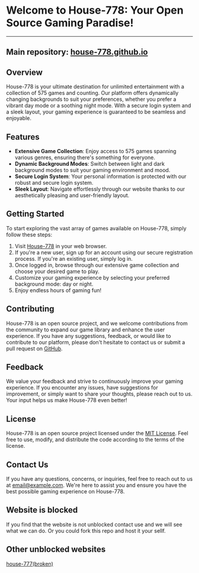 # Welcome to House-778: Your Open Source Gaming Paradise!
---
Main repository: [house-778.github.io](https://github.com/house-778/house-778.github.io)
---

## Overview

House-778 is your ultimate destination for unlimited entertainment with a collection of 575 games and counting. Our platform offers dynamically changing backgrounds to suit your preferences, whether you prefer a vibrant day mode or a soothing night mode. With a secure login system and a sleek layout, your gaming experience is guaranteed to be seamless and enjoyable.

## Features

- **Extensive Game Collection**: Enjoy access to 575 games spanning various genres, ensuring there's something for everyone.
- **Dynamic Background Modes**: Switch between light and dark background modes to suit your gaming environment and mood.
- **Secure Login System**: Your personal information is protected with our robust and secure login system.
- **Sleek Layout**: Navigate effortlessly through our website thanks to our aesthetically pleasing and user-friendly layout.

## Getting Started

To start exploring the vast array of games available on House-778, simply follow these steps:

1. Visit [House-778](https://house-778.github.io) in your web browser.
2. If you're a new user, sign up for an account using our secure registration process. If you're an existing user, simply log in.
3. Once logged in, browse through our extensive game collection and choose your desired game to play.
4. Customize your gaming experience by selecting your preferred background mode: day or night.
5. Enjoy endless hours of gaming fun!

## Contributing

House-778 is an open source project, and we welcome contributions from the community to expand our game library and enhance the user experience. If you have any suggestions, feedback, or would like to contribute to our platform, please don't hesitate to contact us or submit a pull request on [GitHub](https://github.com/example/house-778).

## Feedback

We value your feedback and strive to continuously improve your gaming experience. If you encounter any issues, have suggestions for improvement, or simply want to share your thoughts, please reach out to us. Your input helps us make House-778 even better!

## License

House-778 is an open source project licensed under the [MIT License](https://opensource.org/licenses/MIT). Feel free to use, modify, and distribute the code according to the terms of the license.

## Contact Us

If you have any questions, concerns, or inquiries, feel free to reach out to us at [email@example.com](mailto:javapythoinfo@gmail.com). We're here to assist you and ensure you have the best possible gaming experience on House-778.

## Website is blocked

If you find that the website is not unblocked contact use and we will see what we can do. Or you could fork this repo and host it your sellf.

## Other unblocked websites
[house-777(broken)](https://house-777.github.io)

